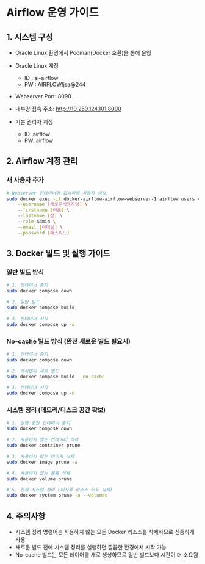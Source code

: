 
# Airflow 운영 가이드



## 1. 시스템 구성
- Oracle Linux 환경에서 Podman(Docker 호환)을 통해 운영
- Oracle Linux 계정
  - ID : ai-airflow 
  - PW : AIRFLOW!jsa@244

- Webserver Port: 8090
- 내부망 접속 주소: http://10.250.124.101:8090
- 기본 관리자 계정
  - ID: airflow
  - PW: airflow

## 2. Airflow 계정 관리
### 새 사용자 추가
```bash
# Webserver 컨테이너에 접속하여 사용자 생성
sudo docker exec -it docker-airflow-airflow-webserver-1 airflow users create \
    --username [새로운사용자명] \
    --firstname [이름] \
    --lastname [성] \
    --role Admin \
    --email [이메일] \
    --password [패스워드]
```

## 3. Docker 빌드 및 실행 가이드

### 일반 빌드 방식
```bash
# 1. 컨테이너 중지
sudo docker compose down

# 2. 일반 빌드
sudo docker compose build

# 3. 컨테이너 시작
sudo docker compose up -d
```

### No-cache 빌드 방식 (완전 새로운 빌드 필요시)
```bash
# 1. 컨테이너 중지
sudo docker compose down

# 2. 캐시없이 새로 빌드
sudo docker compose build --no-cache

# 3. 컨테이너 시작
sudo docker compose up -d
```

### 시스템 정리 (메모리/디스크 공간 확보)
```bash
# 1. 실행 중인 컨테이너 중지
sudo docker compose down

# 2. 사용하지 않는 컨테이너 삭제
sudo docker container prune

# 3. 사용하지 않는 이미지 삭제
sudo docker image prune -a

# 4. 사용하지 않는 볼륨 삭제
sudo docker volume prune

# 5. 전체 시스템 정리 (미사용 리소스 모두 삭제)
sudo docker system prune -a --volumes
```

## 4. 주의사항
- 시스템 정리 명령어는 사용하지 않는 모든 Docker 리소스를 삭제하므로 신중하게 사용
- 새로운 빌드 전에 시스템 정리를 실행하면 깔끔한 환경에서 시작 가능
- No-cache 빌드는 모든 레이어를 새로 생성하므로 일반 빌드보다 시간이 더 소요됨